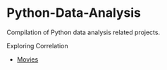 # Python-Data-Analysis
Compilation of Python data analysis related projects.

Exploring Correlation
- [Movies](https://github.com/minivia/Python-Data-Analysis/tree/main/Movies)
